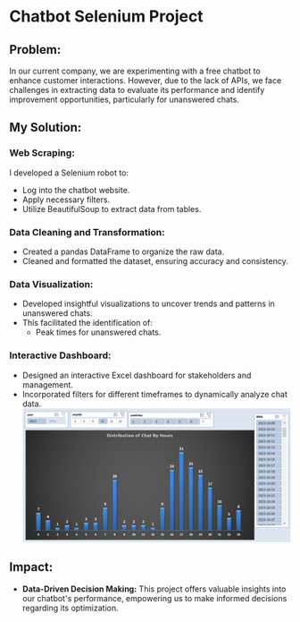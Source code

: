 # Chatbot Selenium Project

## Problem:
In our current company, we are experimenting with a free chatbot to enhance customer interactions. 
However, due to the lack of APIs, we face challenges in extracting data to evaluate its performance 
and identify improvement opportunities, particularly for unanswered chats.

## My Solution:

### Web Scraping:
I developed a Selenium robot to:
- Log into the chatbot website.
- Apply necessary filters.
- Utilize BeautifulSoup to extract data from tables.

### Data Cleaning and Transformation:
- Created a pandas DataFrame to organize the raw data.
- Cleaned and formatted the dataset, ensuring accuracy and consistency.

### Data Visualization:
- Developed insightful visualizations to uncover trends and patterns in unanswered chats.
- This facilitated the identification of:
  - Peak times for unanswered chats.

### Interactive Dashboard:
- Designed an interactive Excel dashboard for stakeholders and management.
- Incorporated filters for different timeframes to dynamically analyze chat data.
![Dashboard Screenshot](dashboard_screenshot.png)

## Impact:
- **Data-Driven Decision Making:** This project offers valuable insights into our chatbot's performance, empowering us to make 
informed decisions regarding its optimization.
